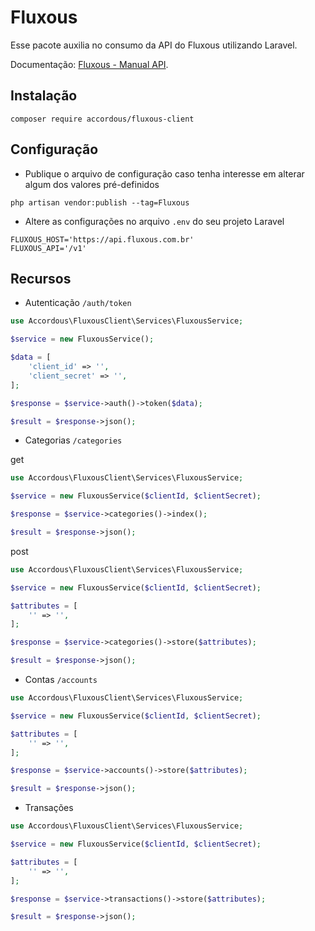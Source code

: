 # Fluxous

Esse pacote auxilia no consumo da API do Fluxous utilizando Laravel.

Documentação: [Fluxous - Manual API](https://documenter.getpostman.com/view/4094324/2s8YswSs2f#intro).

## Instalação
```shell
composer require accordous/fluxous-client
```

## Configuração

- Publique o arquivo de configuração caso tenha interesse em alterar algum dos valores pré-definidos
```shell
php artisan vendor:publish --tag=Fluxous
```

- Altere as configurações no arquivo `.env` do seu projeto Laravel
```.dotenv
FLUXOUS_HOST='https://api.fluxous.com.br'
FLUXOUS_API='/v1'
```

## Recursos
- Autenticação `/auth/token`

```php
use Accordous\FluxousClient\Services\FluxousService;

$service = new FluxousService();

$data = [
    'client_id' => '',
    'client_secret' => '',
];

$response = $service->auth()->token($data);

$result = $response->json();
```

- Categorias `/categories`

get
```php
use Accordous\FluxousClient\Services\FluxousService;

$service = new FluxousService($clientId, $clientSecret);

$response = $service->categories()->index();

$result = $response->json();
```

post
```php
use Accordous\FluxousClient\Services\FluxousService;

$service = new FluxousService($clientId, $clientSecret);

$attributes = [
    '' => '',
];

$response = $service->categories()->store($attributes);

$result = $response->json();
```

- Contas `/accounts`

```php
use Accordous\FluxousClient\Services\FluxousService;

$service = new FluxousService($clientId, $clientSecret);

$attributes = [
    '' => '',
];

$response = $service->accounts()->store($attributes);

$result = $response->json();
```

- Transações

```php
use Accordous\FluxousClient\Services\FluxousService;

$service = new FluxousService($clientId, $clientSecret);

$attributes = [
    '' => '',
];

$response = $service->transactions()->store($attributes);

$result = $response->json();
```
